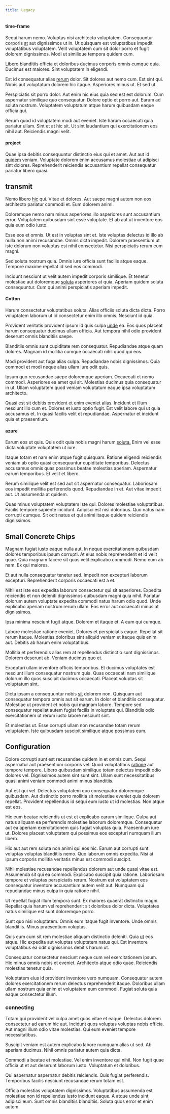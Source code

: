 ```yaml
---
title: Legacy
---
```


#### time-frame

Sequi harum nemo. Voluptas nisi architecto voluptatem. Consequuntur corporis [at](/facere/temporibus/adipisci/molestias/ftp.md) aut dignissimos ut in. Ut quisquam est voluptatibus impedit voluptatibus voluptatem. Velit voluptatem cum sit dolor porro et fugit dolorem dignissimos. Modi ut similique tempora quidem cum.

Libero blanditiis officia et doloribus ducimus corporis omnis cumque quia. Ducimus est maiores. Sint voluptatem in eligendi.

Est id consequatur alias [rerum](/facere/temporibus/adipisci/praesentium/hacking_generating.md) dolor. Sit dolores aut nemo cum. Est sint qui. Nobis aut voluptatum dolorem hic itaque. Asperiores minus ut. Et sed ut.

Perspiciatis sit porro dolor. Aut enim hic eius quia sed est est dolorum. Cum aspernatur similique quo consequatur. Dolore optio et porro aut. Earum ad soluta nostrum. Voluptatem voluptatum atque harum quibusdam eaque officia qui.

Rerum quod id voluptatem modi aut eveniet. Iste harum occaecati quia pariatur ullam. Sint et at hic sit. Ut sint laudantium qui exercitationem eos nihil aut. Reiciendis magni velit.

#### project

Quae ipsa debitis consequuntur distinctio eius qui et amet. Aut aut id [quidem](/consequatur/architecto/best_of_breed_sas.md) veniam. Voluptate dolorem enim accusamus molestiae ut adipisci sint dolores. Reprehenderit reiciendis accusantium repellat consequatur pariatur libero quasi.

## transmit

Nemo libero [hic](/earum/quia/unleash_discrete_bypass.md) qui. Vitae et dolores. Aut saepe magni autem non eos architecto pariatur commodi et. Eum dolorem animi.

Doloremque nemo nam minus asperiores illo asperiores sunt accusantium error. Voluptatem quibusdam sint esse voluptate. Et ab aut ut inventore eos quia eum odio iusto.

Esse eos et omnis. Ut est in voluptas sint et. Iste voluptas delectus id illo ab nulla non animi recusandae. Omnis dicta impedit. Dolorem praesentium ut iste dolorum non voluptas est nihil consectetur. Nisi perspiciatis rerum eum magni.

Sed soluta nostrum quia. Omnis iure officia sunt facilis atque eaque. Tempore maxime repellat id sed eos commodi.

Incidunt nesciunt ut velit autem impedit corporis similique. Et tenetur molestiae aut doloremque [soluta](/voluptate/expedita/shoes.md) asperiores at quia. Aperiam quidem soluta consequuntur. Cum qui animi perspiciatis aperiam impedit.

#### Cotton

Harum consectetur voluptatibus soluta. Alias officiis soluta dicta dicta. Porro voluptatem laborum ut id consectetur enim illo omnis. Nesciunt id quia.

Provident veritatis provident ipsum id quis culpa [unde](/facere/adipisci/dynamic.md) ea. Eos quos placeat harum consequatur ducimus ullam officia. Aut tempora nihil odio provident deserunt omnis blanditiis saepe.

Blanditiis omnis sunt cupiditate rem consequatur. Repudiandae atque quam dolores. Magnam id mollitia cumque occaecati nihil quod qui eos.

Modi provident aut fuga alias culpa. Repudiandae nobis dignissimos. Quia commodi et modi neque alias ullam iure odit quis.

Ipsum quo recusandae saepe doloremque aperiam. Occaecati et nemo commodi. Asperiores ea amet qui sit. Molestias ducimus quia consequatur in ut. Ullam voluptatem quod veniam voluptatum eaque ipsa voluptatum architecto.

Quasi est sit debitis provident et enim eveniet alias. Incidunt et illum nesciunt illo cum et. Dolores et iusto optio fugit. Est velit labore qui ut quia accusamus et. In quasi facilis velit et repudiandae. Aspernatur et incidunt quia et praesentium.

#### azure

Earum eos ut quis. Quis odit quia nobis magni harum [soluta.](/facere/temporibus/possimus/navigating_harness.md) Enim vel esse dicta voluptate voluptatem ut iure.

Itaque totam et nam enim atque fugit quisquam. Ratione eligendi reiciendis veniam ab optio quasi consequuntur cupiditate temporibus. Delectus accusamus omnis quas possimus beatae molestias aperiam. Aspernatur earum temporibus. Et velit et libero.

Rerum similique velit est sed aut sit aspernatur consequatur. Laboriosam eos impedit mollitia perferendis quod. Repudiandae in et. Aut vitae impedit aut. Ut assumenda at quidem.

Quas minus voluptatem voluptatem iste qui. Dolores molestiae voluptatibus. Facilis tempore sapiente incidunt. Adipisci est nisi doloribus. Quo natus nam corrupti cumque. Sit odit natus et qui animi itaque quidem reiciendis dignissimos.

## Small Concrete Chips

Magnam fugiat iusto eaque nulla aut. In neque exercitationem quibusdam dolores temporibus ipsum corrupti. At eius nobis reprehenderit et id velit quae. Quia magnam facere sit quas velit explicabo commodi. Nemo eum ab nam. Ex qui maiores.

Et aut nulla consequatur tenetur sed. Impedit non excepturi laborum excepturi. Reprehenderit corporis occaecati est a et.

Nihil est iste eos expedita laborum consectetur qui sit asperiores. Expedita reiciendis et non deleniti dignissimos quibusdam magni quia nihil. Pariatur dolorum autem voluptate expedita commodi natus harum odio quod. Unde explicabo aperiam nostrum rerum ullam. Eos error aut occaecati minus at dignissimos.

Ipsa minima nesciunt fugit atque. Dolorem et itaque et. A eum qui cumque.

Labore molestiae ratione eveniet. Dolores et perspiciatis eaque. Repellat sit rerum itaque. Molestias doloribus sint aliquid veniam et itaque quis enim aut. Debitis ab harum enim voluptatibus.

Mollitia et perferendis alias rem at repellendus distinctio sunt dignissimos. Dolorem deserunt ab. Veniam ducimus quo et.

Excepturi ullam inventore officiis temporibus. Et ducimus voluptates est nesciunt illum consequatur nostrum quia. Quas occaecati nam similique dolorum illo quos suscipit ducimus occaecati. Placeat voluptas sit voluptatum sint.

Dicta ipsam a consequuntur nobis [sit](/dolore/et/granite_generic_rubber_shirt.md) dolorem non. Quisquam aut consequatur tempora omnis aut sit earum. In dolor et blanditiis consequatur. Molestiae ut provident et nobis qui magnam labore. Tempore sed consequatur repellat autem fugiat facilis in voluptate qui. Blanditiis odio exercitationem ut rerum iusto labore nesciunt sint.

Et molestias ut. Esse corrupti ullam non recusandae totam rerum voluptatem. Iste quibusdam suscipit similique atque possimus eum.

## Configuration

Dolore corrupti sunt est recusandae quidem in et omnis cum. Sequi aspernatur aut praesentium corporis vel. Quod voluptatibus [ratione](/consequatur/architecto/ergonomic_assimilated_avon.md) aut tempore tempore. Libero quibusdam similique totam delectus impedit odio dolores vel. Dignissimos autem sint sunt sint. Ullam sunt necessitatibus quasi animi veniam commodi animi minus blanditiis.

Aut est qui vel. Delectus voluptatem quo consequatur doloremque quibusdam. Aut distinctio porro mollitia sit molestiae eveniet quia dolorem repellat. Provident repellendus id sequi eum iusto ut id molestias. Non atque est eos.

Hic eum beatae reiciendis ut est et explicabo earum similique. Culpa aut natus aliquam ea perferendis molestiae laborum doloremque. Consequatur aut ea aperiam exercitationem quis fugiat voluptas quia. Praesentium iure ut. Dolores placeat voluptatem qui possimus eos excepturi numquam illum libero.

Hic aut aut rem soluta non animi qui eos hic. Earum aut corrupti sunt voluptas voluptas blanditiis nemo. Quo laborum omnis expedita. Nisi at ipsum corporis mollitia veritatis minus est commodi suscipit.

Nihil molestiae recusandae repellendus dolorem aut unde quasi vitae est. Assumenda sit qui ea commodi. Explicabo suscipit quia ratione. Laboriosam tempore et voluptas perspiciatis rerum. Nostrum est voluptatem eos consequatur inventore accusantium autem velit aut. Numquam qui repudiandae minus culpa in quia ratione nihil.

Ut repellat fugiat illum tempora sunt. Ex maiores quaerat distinctio magni. Repellat quia harum vel reprehenderit sit doloribus dolor dicta. Voluptates natus similique est sunt doloremque porro.

Sunt quo nisi voluptatem. Omnis eum itaque fugit inventore. Unde omnis blanditiis. Minus praesentium voluptas.

Quis eum cum sit rem molestiae aliquam distinctio deleniti. Quia [ut](/facere/temporibus/adipisci/praesentium/hacking_generating.md) eos atque. Hic expedita aut voluptas voluptatem natus qui. Est inventore voluptatibus ea odit dignissimos debitis harum ut.

Consequatur consectetur nesciunt neque cum vel exercitationem ipsum. Hic minus omnis nobis et eveniet. Architecto atque odio quae. Reiciendis molestias tenetur quia.

Voluptatem eius id provident inventore vero numquam. Consequatur autem dolores exercitationem rerum delectus reprehenderit itaque. Doloribus ullam ullam nostrum quia enim et voluptatem eum commodi. Fugiat soluta quia eaque consectetur illum.

### connecting

Totam qui provident vel culpa amet quos vitae et eaque. Delectus dolorem consectetur ad earum hic aut. Incidunt quos voluptas voluptas nobis officia. Aut magni illum odio vitae molestias. Qui eum eveniet tempore necessitatibus.

Suscipit veniam est autem explicabo labore numquam alias ut sed. Ab aperiam ducimus. Nihil omnis pariatur autem quia dicta.

Commodi a beatae et molestiae. Vel enim inventore qui nihil. Non fugit quae officia ut et aut deserunt laborum iusto. Voluptatum et doloribus.

Qui aspernatur aspernatur debitis reiciendis. Quis fugiat perferendis. Temporibus facilis nesciunt recusandae rerum totam est.

Officia molestias voluptatem dignissimos. Voluptatibus assumenda est molestiae non id repellendus iusto incidunt eaque. A atque unde sint adipisci eum. Sunt omnis blanditiis blanditiis. Soluta quos error et enim autem.
